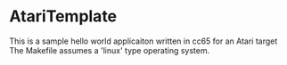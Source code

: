 # AtariTemplate
This is a sample hello world applicaiton written in cc65 for an Atari target
The Makefile assumes a 'linux' type operating system.  
